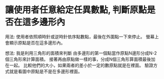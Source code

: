 # 讓使用者任意給定任異數點, 判斷原點是否在這多邊形內

用法:
使用者依照順時針或逆時針依序點數點，最後在外圍點一下來停止。
螢幕上會顯示原點是否在這多邊形內。


想法:
我是利用三角形的面積來判斷
由多邊形的第一個點當作原點N邊形分成N-2個三角形來計算面積。
接著再由原點做一樣的事，分成N個三角形算面積最後加在一起。
比較他們的大小，如果兩者的差小於一定的數原點就是在裡面。
驗證方式就是看圖中原點是不是在多邊形裡面。

